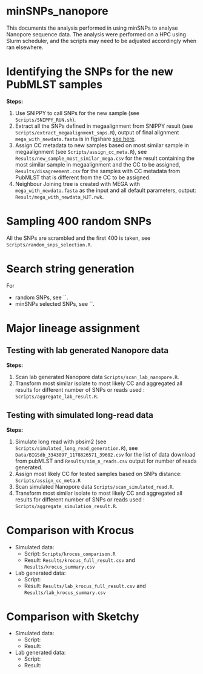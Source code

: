 # minSNPs_nanopore
This documents the analysis performed in using minSNPs to analyse Nanopore sequence data.
The analysis were performed on a HPC using Slurm scheduler, and the scripts may need to be adjusted accordingly when ran elsewhere. 

# Identifying the SNPs for the new PubMLST samples
**Steps:**
1. Use SNIPPY to call SNPs for the new sample (see `Scripts/SNIPPY_RUN.sh`).
2. Extract all the SNPs defined in megaalignment from SNIPPY result (see `Scripts/extract_megaalignment_snps.R`), output of final alignment `mega_with_newdata.fasta` is in figshare [see here](https://figshare.com/s/464f38a92cde2fb067cc).
3. Assign CC metadata to new samples based on most similar sample in megaalignment (see `Scripts/assign_cc_meta.R`), see `Results/new_sample_most_similar_mega.csv` for the result containing the most similar sample in megaalignment and the CC to be assigned, `Results/disagreement.csv` for the samples with CC metadata from PubMLST that is different from the CC to be assigned.
4. Neighbour Joining tree is created with MEGA with `mega_with_newdata.fasta` as the input and all default parameters, output: `Result/mega_with_newdata_NJT.nwk`.

# Sampling 400 random SNPs
All the SNPs are scrambled and the first 400 is taken, see `Scripts/random_snps_selection.R`.

# Search string generation
For
- random SNPs, see ``.
- minSNPs selected SNPs, see ``.


# Major lineage assignment

## Testing with lab generated Nanopore data
**Steps:**
1. Scan lab generated Nanopore data `Scripts/scan_lab_nanopore.R`.
2. Transform most similar isolate to most likely CC and aggregated all results for different number of SNPs or reads used : `Scripts/aggregate_lab_result.R`.

## Testing with simulated long-read data
**Steps:**
1. Simulate long read with pbsim2 (see `Scripts/simulated_long_read_generation.R`), see `Data/BIGSdb_3343897_1178826571_39602.csv` for the list of data download from pubMLST and `Results/sim_n_reads.csv` output for number of reads generated.
2. Assign most likely CC for tested samples based on SNPs distance: `Scripts/assign_cc_meta.R`
3. Scan simulated Nanopore data `Scripts/scan_simulated_read.R`.
4. Transform most similar isolate to most likely CC and aggregated all results for different number of SNPs or reads used : `Scripts/aggregate_simulation_result.R`.

# Comparison with Krocus
- Simulated data:
    - Script: `Scripts/krocus_comparison.R`
    - Result: `Results/krocus_full_result.csv` and  `Results/krocus_summary.csv`
- Lab generated data:
    - Script:
    - Result: `Results/lab_krocus_full_result.csv` and `Results/lab_krocus_summary.csv`

# Comparison with Sketchy
- Simulated data:
    - Script:
    - Result:
- Lab generated data:
    - Script:
    - Result: 